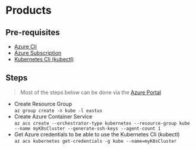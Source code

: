 # Products

## Pre-requisites  
* [Azure Cli](https://docs.microsoft.com/en-us/cli/azure/install-azure-cli?view=azure-cli-latest)  
* [Azure Subscription](https://account.windowsazure.com/Subscriptions )  
* [Kubernetes Cli (kubectl)](https://kubernetes.io/docs/tasks/tools/install-kubectl/)

## Steps  
> Most of the steps below can be done via the [Azure Portal](https://portal.azure.com)  
* Create Resource Group  
`az group create -n kube -l eastus`   
* Create Azure Container Service  
`az acs create --orchestrator-type kubernetes --resource-group kube --name myK8sCluster --generate-ssh-keys --agent-count 1`  
* Get Azure credentials to be able to use the Kubernetes Cli (kubectl)  
`az acs kubernetes get-credentials -g kube --name=myK8sCluster`